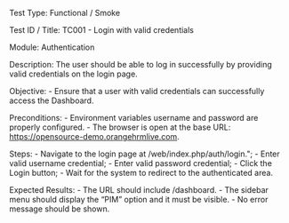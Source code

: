 Test Type: Functional / Smoke

Test ID / Title: TC001 - Login with valid credentials

Module: Authentication

Description: 
    The user should be able to log in successfully by providing valid credentials on the login page.

Objective: 
    - Ensure that a user with valid credentials can successfully access the Dashboard.

Preconditions:
    - Environment variables username and password are properly configured.
    - The browser is open at the base URL: https://opensource-demo.orangehrmlive.com.

Steps:
    - Navigate to the login page at /web/index.php/auth/login.";
    - Enter valid username credential;
    - Enter valid password credential;
    - Click the Login button;
    - Wait for the system to redirect to the authenticated area.

Expected Results:
    - The URL should include /dashboard.
    - The sidebar menu should display the “PIM” option and it must be visible.
    - No error message should be shown.
